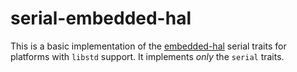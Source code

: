 # serial-embedded-hal

This is a basic implementation of the [embedded-hal](https://github.com/japaric/embedded-hal) serial traits for platforms with `libstd` support. It implements _only_ the `serial` traits.
